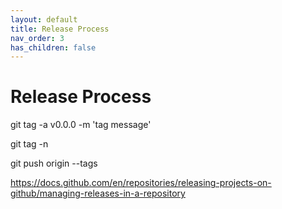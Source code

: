 ```yaml
---
layout: default
title: Release Process
nav_order: 3
has_children: false
---
```


# Release Process


git tag -a v0.0.0 -m 'tag message'

git tag -n

git push origin --tags

https://docs.github.com/en/repositories/releasing-projects-on-github/managing-releases-in-a-repository
